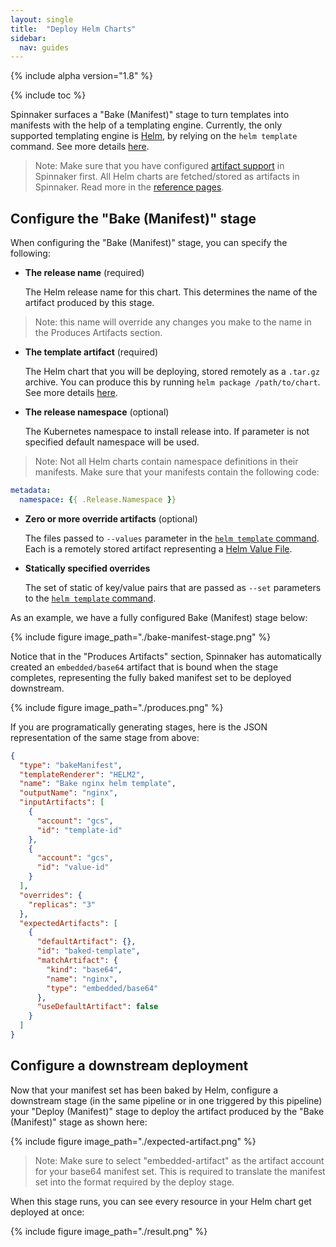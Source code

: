 ```yaml
---
layout: single
title:  "Deploy Helm Charts"
sidebar:
  nav: guides
---
```


{% include alpha version="1.8" %}

{% include toc %}

Spinnaker surfaces a "Bake (Manifest)" stage to turn templates into manifests
with the help of a templating engine. Currently, the only supported templating
engine is [Helm](https://helm.sh/), by relying on the `helm template` command.
See more details [here](https://docs.helm.sh/helm/#helm-template).

> Note: Make sure that you have configured [artifact support](/setup/artifacts)
> in Spinnaker first. All Helm charts are fetched/stored as artifacts in
> Spinnaker. Read more in the [reference pages](/reference/artifacts).

## Configure the "Bake (Manifest)" stage

When configuring the "Bake (Manifest)" stage, you can specify the following:

* __The release name__ (required)

  The Helm release name for this chart. This determines the name of the
  artifact produced by this stage.

> Note: this name will override any changes you make to the name
> in the Produces Artifacts section.

* __The template artifact__ (required)

  The Helm chart that you will be deploying, stored remotely as a
  `.tar.gz` archive. You can produce this by running `helm package
  /path/to/chart`. See more details
  [here](https://docs.helm.sh/helm/#helm-package).

* __The release namespace__ (optional)

  The Kubernetes namespace to install release into. If parameter is not
  specified default namespace will be used.

> Note: Not all Helm charts contain namespace definitions in their manifests.
> Make sure that your manifests contain the following code:

```yaml
metadata:
  namespace: {{ .Release.Namespace }}
```

* __Zero or more override artifacts__ (optional)

  The files passed to `--values` parameter in the [`helm
  template` command](https://docs.helm.sh/helm/#helm-template). Each is a
  remotely stored artifact representing a [Helm Value
  File](https://docs.helm.sh/chart_template_guide/#values-files).

* __Statically specified overrides__

  The set of static of key/value pairs that are passed as `--set` parameters to
  the [`helm template` command](https://docs.helm.sh/helm/#helm-template).

As an example, we have a fully configured Bake (Manifest) stage below:

{%
  include
  figure
  image_path="./bake-manifest-stage.png"
%}

Notice that in the "Produces Artifacts" section, Spinnaker has automatically
created an `embedded/base64` artifact that is bound when the stage
completes, representing the fully baked manifest set to be deployed downstream.

{%
  include
  figure
  image_path="./produces.png"
%}

If you are programatically generating stages, here is the JSON representation
of the same stage from above:

```json
{
  "type": "bakeManifest",
  "templateRenderer": "HELM2",
  "name": "Bake nginx helm template",
  "outputName": "nginx",
  "inputArtifacts": [
    {
      "account": "gcs",
      "id": "template-id"
    },
    {
      "account": "gcs",
      "id": "value-id"
    }
  ],
  "overrides": {
    "replicas": "3"
  },
  "expectedArtifacts": [
    {
      "defaultArtifact": {},
      "id": "baked-template",
      "matchArtifact": {
        "kind": "base64",
        "name": "nginx",
        "type": "embedded/base64"
      },
      "useDefaultArtifact": false
    }
  ]
}
```

## Configure a downstream deployment

Now that your manifest set has been baked by Helm, configure a downstream stage
(in the same pipeline or in one triggered by this pipeline) your "Deploy
(Manifest)" stage to deploy the artifact produced by the "Bake (Manifest)"
stage as shown here:

{%
  include
  figure
  image_path="./expected-artifact.png"
%}

> Note: Make sure to select "embedded-artifact" as the artifact account for
> your base64 manifest set. This is required to translate the manifest set into
> the format required by the deploy stage.

When this stage runs, you can see every resource in your Helm chart get
deployed at once:

{%
  include
  figure
  image_path="./result.png"
%}
